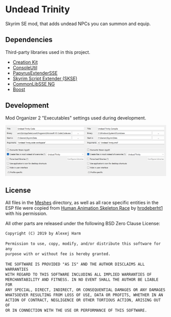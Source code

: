 # Undead Trinity
Skyrim SE mod, that adds undead NPCs you can summon and equip.

## Dependencies
Third-party libraries used in this project.

* [Creation Kit](https://ck.uesp.net/wiki/Landing_page)
* [ConsoleUtil](https://www.nexusmods.com/skyrim/mods/66257)
* [PapyrusExtenderSSE](https://github.com/powerof3/PapyrusExtenderSSE/wiki)
* [Skyrim Script Extender (SKSE)](https://skyrim.dev/skse/system-messages)
* [CommonLibSSE NG](https://ng.commonlib.dev/index.html)
* [Boost](https://www.boost.org/doc/libs/release/)

## Development
Mod Organizer 2 "Executables" settings used during development.

![Mod Organizer 2 Executables](Undead%20Trinity.png "Undead Trinity")

## License
All files in the [Meshes](Meshes) directory, as well as all race specific entities in
the ESP file were copied from [Human&nbsp;Animation&nbsp;Skeleton&nbsp;Race][race]
by [hrodeberht1][auth] with his permission.

All other parts are released under the following BSD Zero Clause License:

```
Copyright (C) 2019 by Alexej Harm

Permission to use, copy, modify, and/or distribute this software for any
purpose with or without fee is hereby granted.

THE SOFTWARE IS PROVIDED "AS IS" AND THE AUTHOR DISCLAIMS ALL WARRANTIES
WITH REGARD TO THIS SOFTWARE INCLUDING ALL IMPLIED WARRANTIES OF
MERCHANTABILITY AND FITNESS. IN NO EVENT SHALL THE AUTHOR BE LIABLE FOR
ANY SPECIAL, DIRECT, INDIRECT, OR CONSEQUENTIAL DAMAGES OR ANY DAMAGES
WHATSOEVER RESULTING FROM LOSS OF USE, DATA OR PROFITS, WHETHER IN AN
ACTION OF CONTRACT, NEGLIGENCE OR OTHER TORTIOUS ACTION, ARISING OUT OF
OR IN CONNECTION WITH THE USE OR PERFORMANCE OF THIS SOFTWARE.
```

[race]: https://www.nexusmods.com/skyrimspecialedition/mods/82908
[auth]: https://next.nexusmods.com/profile/hrodeberht1
